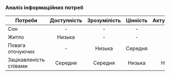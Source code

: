 ### Аналіз інформаційних потреб


| Потреби                               | Доступність | Зрозумілість | Цінність | Актуальність |
| ------------------------------------- | :---------: | :----------: | :------: | :----------: |
| Сон                                   |      -      |       -      |    -     |       -      |
| Житло                                 |   Низька    |       -      |    -     |       -      |
| Повага оточуючих                      |      -      |    Низька    |  Середня |       -      |
| Зацікавленість співами                |   Середня   |    Середня   |  Низька  |    Низька    |
